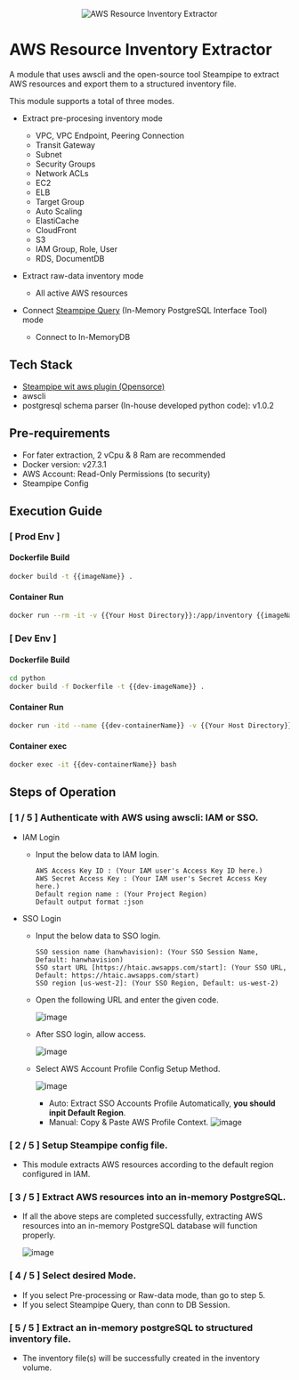 <p align="center">
  <img src="https://github.com/user-attachments/assets/08ed8337-916c-4ae7-8c1c-66d26ff85329" alt="AWS Resource Inventory Extractor">
</p>

# AWS Resource Inventory Extractor

A module that uses awscli and the open-source tool Steampipe to extract AWS resources and export them to a structured inventory file.

This module supports a total of three modes.

- Extract pre-procesing inventory mode
  - VPC, VPC Endpoint, Peering Connection
  - Transit Gateway
  - Subnet
  - Security Groups
  - Network ACLs
  - EC2
  - ELB
  - Target Group
  - Auto Scaling
  - ElastiCache
  - CloudFront
  - S3
  - IAM Group, Role, User
  - RDS, DocumentDB

- Extract raw-data inventory mode
  - All active AWS resources

- Connect [Steampipe Query](https://steampipe.io/docs/query/query-shell) (In-Memory PostgreSQL Interface Tool) mode
  - Connect to In-MemoryDB

## Tech Stack
- [Steampipe wit aws plugin (Opensorce)](https://hub.steampipe.io/plugins/turbot/aws)
- awscli
- postgresql schema parser (In-house developed python code): v1.0.2

## Pre-requirements
- For fater extraction, 2 vCpu & 8 Ram are recommended
- Docker version: v27.3.1
- AWS Account: Read-Only Permissions (to security)
- Steampipe Config

## Execution Guide
### [ Prod Env ]
#### Dockerfile Build
```bash
docker build -t {{imageName}} .
```
#### Container Run
```bash
docker run --rm -it -v {{Your Host Directory}}:/app/inventory {{imageName}}
```
### [ Dev Env ]
#### Dockerfile Build
```bash
cd python
docker build -f Dockerfile -t {{dev-imageName}} .
```
#### Container Run
```bash
docker run -itd --name {{dev-containerName}} -v {{Your Host Directory}}:/app/inventory {{dev-imageName}}
```
#### Container exec
```bash
docker exec -it {{dev-containerName}} bash
```

## Steps of Operation
### [ 1 / 5 ] Authenticate with AWS using awscli: IAM or SSO.

- IAM Login
  - Input the below data to IAM login.
    ```
    AWS Access Key ID : (Your IAM user's Access Key ID here.)
    AWS Secret Access Key : (Your IAM user's Secret Access Key here.)
    Default region name : (Your Project Region)
    Default output format :json 
    ```

- SSO Login
  - Input the below data to SSO login.
    ```
    SSO session name (hanwhavision): (Your SSO Session Name, Default: hanwhavision)
    SSO start URL [https://htaic.awsapps.com/start]: (Your SSO URL, Default: https://htaic.awsapps.com/start)
    SSO region [us-west-2]: (Your SSO Region, Default: us-west-2)
    ```
  - Open the following URL and enter the given code.
    
    ![image](https://github.com/user-attachments/assets/ade9aa67-a885-4117-ad52-375ae7ec55be)
  
  - After SSO login, allow access.
  
    ![image](https://github.com/user-attachments/assets/dd72cd0d-7060-45fb-8ae0-bf3b8f52967e)

  - Select AWS Account Profile Config Setup Method.
 
    ![image](https://github.com/user-attachments/assets/e1ab1526-2eee-460e-9767-ac40c85fc8ac)
    - Auto: Extract SSO Accounts Profile Automatically, **you should inpit Default Region**.
    - Manual: Copy & Paste AWS Profile Context.
      ![image](https://github.com/user-attachments/assets/267737a0-c0db-46d4-8303-5ed6c7f04635)

       

### [ 2 / 5 ] Setup Steampipe config file.
- This module extracts AWS resources according to the default region configured in IAM.

### [ 3 / 5 ] Extract AWS resources into an in-memory PostgreSQL.
- If all the above steps are completed successfully, extracting AWS resources into an in-memory PostgreSQL database will function properly.

  ![image](https://github.com/user-attachments/assets/15e94696-beb0-4c10-ad6e-9d9f3121d27b)

### [ 4 / 5 ] Select desired Mode.
- If you select Pre-processing or Raw-data mode, than go to step 5.
- If you select Steampipe Query, than conn to DB Session.

### [ 5 / 5 ] Extract an in-memory postgreSQL to structured inventory file.
- The inventory file(s) will be successfully created in the inventory volume.
